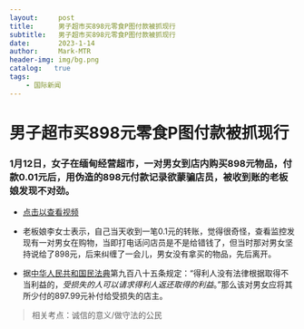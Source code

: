 ```yaml
---
layout:     post
title:      男子超市买898元零食P图付款被抓现行
subtitle:   男子超市买898元零食P图付款被抓现行
date:       2023-1-14
author:     Mark-MTR
header-img: img/bg.png
catalog:   true
tags:
    - 国际新闻
---
```

# 男子超市买898元零食P图付款被抓现行

### 1月12日，女子在缅甸经营超市，一对男女到店内购买898元物品，付款0.01元后，用伪造的898元付款记录欲蒙骗店员，被收到账的老板娘发现不对劲。

- [点击以查看视频](https://705-23.vod.tv.itc.cn/sohu/v1/Tmo3TmwAq6IWMKPCgOy4g8WXbE6UNM8FNmW2h2465m47fFoGRMNiNw.mp4?k=qwnyyY&p=jWlvzSxGqp1G0psdoKOGOp3gX5IBNMvVqTfAvm1BqVPcyM0GvmfCZM4IEOdOmCGhWqFzSp&r=TmI20LscWOo3NMAcMBbVyJbNoEk3bty306yOoDeNeDAVPh63yVK70KAe8KdS0D2svmEAoO2tWYeSqm8VR5&q=OpCAhW7IWhodRD6XwmfCyY2sWhWHZYdHfhbt5GvOWGo2ZDvtRYA4ZhdOwm4cWJbOwmscWY&nid=705 "视频")

- 老板娘李女士表示，自己当天收到一笔0.1元的转账，觉得很奇怪，查看监控发现有一对男女在购物，当即打电话问店员是不是给错钱了，但当时那对男女坚持说给了898元，后来纠缠了一会儿，男女没有拿买的物品，先后离开。

- 据[中华人民共和国民法典](http://www.gov.cn/xinwen/2020-06/01/content_5516649.htm "民法典")第九百八十五条规定：“得利人没有法律根据取得不当利益的，*受损失的人可以请求得利人返还取得的利益*。”那么该对男女应将其所少付的897.99元补付给受损失的店主。

> 相关考点：诚信的意义/做守法的公民
